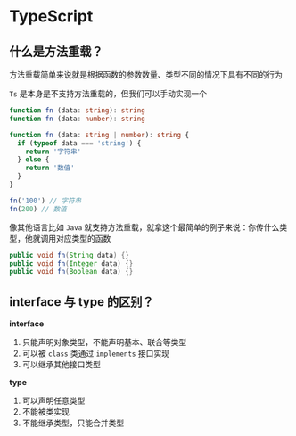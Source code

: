 # TypeScript

## 什么是方法重载？

方法重载简单来说就是根据函数的参数数量、类型不同的情况下具有不同的行为

`Ts` 是本身是不支持方法重载的，但我们可以手动实现一个

```typescript
function fn (data: string): string
function fn (data: number): string

function fn (data: string | number): string {
  if (typeof data === 'string') {
    return '字符串'
  } else {
    return '数值'
  }
}

fn('100') // 字符串
fn(200) // 数值
```



像其他语言比如 `Java` 就支持方法重载，就拿这个最简单的例子来说：你传什么类型，他就调用对应类型的函数

```java
public void fn(String data) {}
public void fn(Integer data) {}
public void fn(Boolean data) {}
```



## interface 与 type 的区别？

**interface**

1. 只能声明对象类型，不能声明基本、联合等类型
2. 可以被 `class` 类通过 `implements` 接口实现
3. 可以继承其他接口类型



**type**

1. 可以声明任意类型
2. 不能被类实现
3. 不能继承类型，只能合并类型
